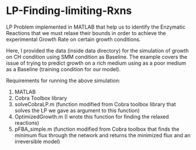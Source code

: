 # LP-Finding-limiting-Rxns
LP Problem implemented in MATLAB that help us to identify the Enzymatic Reactions that we must relaxe their bounds in order to achieve the experimental Growth Rate on certain growth conditions.

Here, I provided the data (inside data directory) for the simulation of growth on CH condition using SMM condition as Baseline. The example covers the issue of trying to predict growth on a rich medium using as a poor medium as a Baseline (training condition for our model).

Requirements for running the above simulation:
1. MATLAB
2. Cobra Toolbox library
3. solveCobraLP.m (function modified from Cobra toolbox library that solves the LP we gave as argument to this function)
4. OptimizedGrowth.m (I wrote this function for finding the relaxed reactions)
5. pFBA_simple.m (function modified from Cobra toolbox that finds the minimum flux through the network and returns the minimized flux and an irreversible model)
